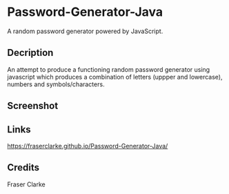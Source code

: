 # Password-Generator-Java
A random password generator powered by JavaScript.

## Decription

An attempt to produce a functioning random password generator using javascript which produces a combination of letters (uppper and lowercase), numbers and symbols/characters.


## Screenshot



## Links


https://fraserclarke.github.io/Password-Generator-Java/


## Credits

Fraser Clarke

